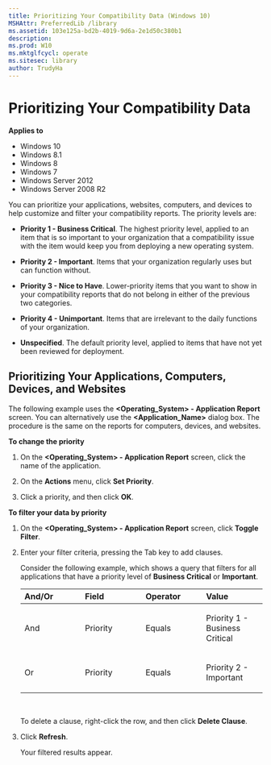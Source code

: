 ```yaml
---
title: Prioritizing Your Compatibility Data (Windows 10)
MSHAttr: PreferredLib /library
ms.assetid: 103e125a-bd2b-4019-9d6a-2e1d50c380b1
description: 
ms.prod: W10
ms.mktglfcycl: operate
ms.sitesec: library
author: TrudyHa
---
```


# Prioritizing Your Compatibility Data


**Applies to**

-   Windows 10
-   Windows 8.1
-   Windows 8
-   Windows 7
-   Windows Server 2012
-   Windows Server 2008 R2

You can prioritize your applications, websites, computers, and devices to help customize and filter your compatibility reports. The priority levels are:

-   **Priority 1 - Business Critical**. The highest priority level, applied to an item that is so important to your organization that a compatibility issue with the item would keep you from deploying a new operating system.

-   **Priority 2 - Important**. Items that your organization regularly uses but can function without.

-   **Priority 3 - Nice to Have**. Lower-priority items that you want to show in your compatibility reports that do not belong in either of the previous two categories.

-   **Priority 4 - Unimportant**. Items that are irrelevant to the daily functions of your organization.

-   **Unspecified**. The default priority level, applied to items that have not yet been reviewed for deployment.

## Prioritizing Your Applications, Computers, Devices, and Websites


The following example uses the **&lt;Operating\_System&gt; - Application Report** screen. You can alternatively use the **&lt;Application\_Name&gt;** dialog box. The procedure is the same on the reports for computers, devices, and websites.

**To change the priority**

1.  On the **&lt;Operating\_System&gt; - Application Report** screen, click the name of the application.

2.  On the **Actions** menu, click **Set Priority**.

3.  Click a priority, and then click **OK**.

**To filter your data by priority**

1.  On the **&lt;Operating\_System&gt; - Application Report** screen, click **Toggle Filter**.

2.  Enter your filter criteria, pressing the Tab key to add clauses.

    Consider the following example, which shows a query that filters for all applications that have a priority level of **Business Critical** or **Important**.

    <table>
    <colgroup>
    <col width="25%" />
    <col width="25%" />
    <col width="25%" />
    <col width="25%" />
    </colgroup>
    <thead>
    <tr class="header">
    <th align="left">And/Or</th>
    <th align="left">Field</th>
    <th align="left">Operator</th>
    <th align="left">Value</th>
    </tr>
    </thead>
    <tbody>
    <tr class="odd">
    <td align="left"><p>And</p></td>
    <td align="left"><p>Priority</p></td>
    <td align="left"><p>Equals</p></td>
    <td align="left"><p>Priority 1 - Business Critical</p></td>
    </tr>
    <tr class="even">
    <td align="left"><p>Or</p></td>
    <td align="left"><p>Priority</p></td>
    <td align="left"><p>Equals</p></td>
    <td align="left"><p>Priority 2 - Important</p></td>
    </tr>
    </tbody>
    </table>

     

    To delete a clause, right-click the row, and then click **Delete Clause**.

3.  Click **Refresh**.

    Your filtered results appear.

 

 





